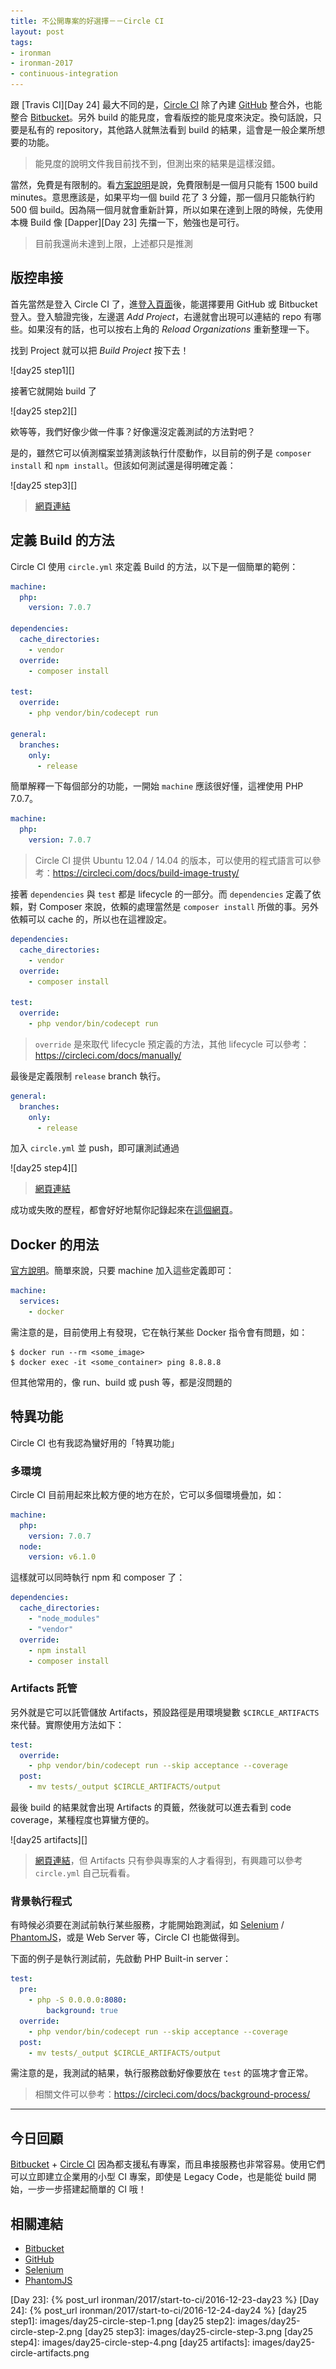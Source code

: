 ```yaml
---
title: 不公開專案的好選擇－－Circle CI
layout: post
tags:
- ironman
- ironman-2017
- continuous-integration
---
```


跟 [Travis CI][Day 24] 最大不同的是，[Circle CI][] 除了內建 [GitHub][] 整合外，也能整合 [Bitbucket][]。另外 build 的能見度，會看版控的能見度來決定。換句話說，只要是私有的 repository，其他路人就無法看到 build 的結果，這會是一般企業所想要的功能。

> 能見度的說明文件我目前找不到，但測出來的結果是這樣沒錯。

當然，免費是有限制的。看[方案說明][Circle CI Pricing]是說，免費限制是一個月只能有 1500 build minutes。意思應該是，如果平均一個 build 花了 3 分鐘，那一個月只能執行約 500 個 build。因為隔一個月就會重新計算，所以如果在達到上限的時候，先使用本機 Build 像 [Dapper][Day 23] 先擋一下，勉強也是可行。

> 目前我還尚未達到上限，上述都只是推測

## 版控串接

首先當然是登入 Circle CI 了，進[登入頁面][Circle CI Login]後，能選擇要用 GitHub 或 Bitbucket 登入。登入驗證完後，左邊選 *Add Project*，右邊就會出現可以連結的 repo 有哪些。如果沒有的話，也可以按右上角的 *Reload Organizations* 重新整理一下。

找到 Project 就可以把 *Build Project* 按下去！

![day25 step1][]

接著它就開始 build 了

![day25 step2][]

欸等等，我們好像少做一件事？好像還沒定義測試的方法對吧？

是的，雖然它可以偵測檔案並猜測該執行什麼動作，以目前的例子是 `composer install` 和 `npm install`。但該如何測試還是得明確定義：

![day25 step3][]

> [網頁連結](https://circleci.com/gh/MilesChou/book-intro-of-ci/1)

## 定義 Build 的方法

Circle CI 使用 `circle.yml` 來定義 Build 的方法，以下是一個簡單的範例：

```yaml
machine:
  php:
    version: 7.0.7

dependencies:
  cache_directories:
    - vendor
  override:
    - composer install

test:
  override:
    - php vendor/bin/codecept run

general:
  branches:
    only:
      - release
```

簡單解釋一下每個部分的功能，一開始 `machine` 應該很好懂，這裡使用 PHP 7.0.7。

```yaml
machine:
  php:
    version: 7.0.7
```

> Circle CI 提供 Ubuntu 12.04 / 14.04 的版本，可以使用的程式語言可以參考：https://circleci.com/docs/build-image-trusty/

接著 `dependencies` 與 `test` 都是 lifecycle 的一部分。而 `dependencies` 定義了依賴，對 Composer 來說，依賴的處理當然是 `composer install` 所做的事。另外依賴可以 cache 的，所以也在這裡設定。

```yaml
dependencies:
  cache_directories:
    - vendor
  override:
    - composer install
    
test:
  override:
    - php vendor/bin/codecept run
```

> `override` 是來取代 lifecycle 預定義的方法，其他 lifecycle 可以參考：https://circleci.com/docs/manually/

最後是定義限制 `release` branch 執行。

```yaml
general:
  branches:
    only:
      - release
```

加入 `circle.yml` 並 push，即可讓測試通過

![day25 step4][]

> [網頁連結](https://circleci.com/gh/MilesChou/book-intro-of-ci/2)

成功或失敗的歷程，都會好好地幫你記錄起來在[這個網頁](https://circleci.com/gh/MilesChou/book-intro-of-ci)。

## Docker 的用法

[官方說明](https://circleci.com/docs/docker/)。簡單來說，只要 machine 加入這些定義即可：

```yaml
machine:
  services:
    - docker
```

需注意的是，目前使用上有發現，它在執行某些 Docker 指令會有問題，如：

```
$ docker run --rm <some_image>
$ docker exec -it <some_container> ping 8.8.8.8
```

但其他常用的，像 run、build 或 push 等，都是沒問題的  

## 特異功能

Circle CI 也有我認為蠻好用的「特異功能」

### 多環境 

Circle CI 目前用起來比較方便的地方在於，它可以多個環境疊加，如：

```yaml
machine:
  php:
    version: 7.0.7
  node:
    version: v6.1.0
```

這樣就可以同時執行 npm 和 composer 了：

```yaml
dependencies:
  cache_directories:
    - "node_modules"
    - "vendor"
  override:
    - npm install
    - composer install
```

### Artifacts 託管

另外就是它可以託管儲放 Artifacts，預設路徑是用環境變數 `$CIRCLE_ARTIFACTS` 來代替。實際使用方法如下：

```yaml
test:
  override:
    - php vendor/bin/codecept run --skip acceptance --coverage
  post:
    - mv tests/_output $CIRCLE_ARTIFACTS/output
```

最後 build 的結果就會出現 Artifacts 的頁籤，然後就可以進去看到 code coverage，某種程度也算蠻方便的。

![day25 artifacts][]

> [網頁連結](https://circleci.com/gh/MilesChou/book-intro-of-ci/4)，但 Artifacts 只有參與專案的人才看得到，有興趣可以參考 `circle.yml` 自己玩看看。

### 背景執行程式

有時候必須要在測試前執行某些服務，才能開始跑測試，如 [Selenium][] / [PhantomJS][]，或是 Web Server 等，Circle CI 也能做得到。

下面的例子是執行測試前，先啟動 PHP Built-in server：


```yaml
test:
  pre:
    - php -S 0.0.0.0:8080:
        background: true
  override:
    - php vendor/bin/codecept run --skip acceptance --coverage
  post:
    - mv tests/_output $CIRCLE_ARTIFACTS/output
```

需注意的是，我測試的結果，執行服務啟動好像要放在 `test` 的區塊才會正常。

> 相關文件可以參考：https://circleci.com/docs/background-process/

---

## 今日回顧

[Bitbucket] + [Circle CI] 因為都支援私有專案，而且串接服務也非常容易。使用它們可以立即建立企業用的小型 CI 專案，即使是 Legacy Code，也是能從 build 開始，一步一步搭建起簡單的 CI 哦！

## 相關連結

* [Bitbucket][]
* [GitHub][]
* [Selenium][]
* [PhantomJS][]

[Bitbucket]: https://bitbucket.org/
[Circle CI]: https://circleci.com/
[Circle CI Enterprise]: https://circleci.com/enterprise/
[Circle CI Login]: https://circleci.com/vcs-authorize/
[Circle CI Pricing]: https://circleci.com/pricing/
[GitHub]: https://github.com/
[Selenium]: http://www.seleniumhq.org/
[PhantomJS]: http://phantomjs.org/

[Day 23]: {% post_url ironman/2017/start-to-ci/2016-12-23-day23 %}
[Day 24]: {% post_url ironman/2017/start-to-ci/2016-12-24-day24 %}
[day25 step1]: images/day25-circle-step-1.png
[day25 step2]: images/day25-circle-step-2.png
[day25 step3]: images/day25-circle-step-3.png
[day25 step4]: images/day25-circle-step-4.png
[day25 artifacts]: images/day25-circle-artifacts.png

